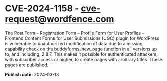 # CVE-2024-1158 - cve-request@wordfence.com

The Post Form – Registration Form – Profile Form for User Profiles – Frontend Content Forms for User Submissions (UGC) plugin for WordPress is vulnerable to unauthorized modification of data due to a missing capability check on the buddyforms_new_page function in all versions up to, and including, 2.8.7. This makes it possible for authenticated attackers, with subscriber access or higher, to create pages with arbitrary titles. These pages are published.

**Publish date:** 2024-03-13
